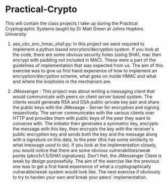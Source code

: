 # Practical-Crypto
This will contain the class projects I take up during the Practical Cryptographic Systems taught by Dr Matt Green at Johns Hopkins University


1. aes_cbc_enc_hmac_sha1.py: In this project we were required to implement a python based encrytion/decryption system. If you look at the code, there are some obvious security holes (using SHA1, mac then encrypt with padding not included in MAC). These were a part of the guidelines of implementation that was expected from us. The aim of this exercise was to give us first hand experience of how to implement an encryption/decryption scheme, what goes on inside HMAC and what and where the loopholes in the mechanism are. 

2. JMessenger : This project was about writing a messaging client that would communicate with peers on client server based system. The clients would generate RSA and DSA public-private key pair and share the public keys with the JMessage - Server for encryption and signing respectively. The server communicates with the various clients over *HTTP* and provides them with public keys of the peer they want to converse with. The *initiator* then generates a symmetric key, encrypts the message with this key, then encrypts the key with the receiver's public encryption key and sends both the key and the message along with a signature on this data, to the peer (this has some similarity to what imessage *used* to do). if you look at the implementation closely, you would notice that there are some obvious vulnerabilities/weak points (pkcs1v1.5/SHA1 signatures). Don't fret, the JMessenger Client is weak by design purposefully. The aim of the exercise like the previous one was to get a first hand experience of what a cryptographically vulnerable/weak system would look like. The next exercise if obviously to try to harden your own and break your peers' implementation. 
